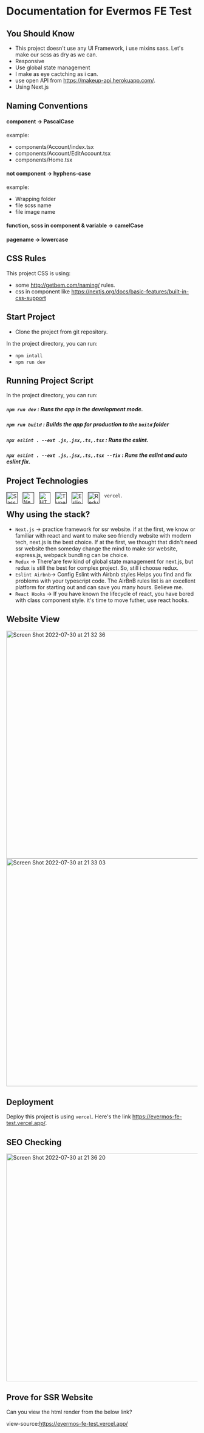 # Documentation for Evermos FE Test

## You Should Know
- This project doesn't use any UI Framework, i use mixins sass. Let's make our scss as dry as we can.
- Responsive
- Use global state management
- I make as eye cactching as i can.
- use open API from https://makeup-api.herokuapp.com/.
- Using Next.js

## Naming Conventions

#### component -> PascalCase

example:

- components/Account/index.tsx
- components/Account/EditAccount.tsx
- components/Home.tsx

#### not component -> hyphens-case

example:

- Wrapping folder
- file scss name
- file image name

#### function, scss in component & variable -> camelCase
#### pagename -> lowercase

## CSS Rules
This project CSS is using:
- some http://getbem.com/naming/ rules.
- css in component like https://nextjs.org/docs/basic-features/built-in-css-support

## Start Project
- Clone the project from git repository.

In the project directory, you can run:

- `npm intall`
- `npm run dev`

## Running Project Script
In the project directory, you can run:

##### `npm run dev` : Runs the app in the development mode.
##### `npm run build` : Builds the app for production to the `build` folder
##### `npx eslint . --ext .js,.jsx,.ts,.tsx` : Runs the eslint.
##### `npx eslint . --ext .js,.jsx,.ts,.tsx --fix` : Runs the eslint and auto eslint fix.

## Project Technologies
[<img align="left" alt="Sass" width="30px" src="https://cdn.jsdelivr.net/gh/devicons/devicon/icons/sass/sass-original.svg" style="padding-right:10px;" />]()[<img align="left" alt="Next.js" width="30px" src="https://cdn.jsdelivr.net/gh/devicons/devicon/icons/nextjs/nextjs-original.svg" style="padding-right:10px;" />]()[<img align="left" alt="HTML5" width="30px" src="https://cdn.jsdelivr.net/gh/devicons/devicon/icons/html5/html5-original.svg" style="padding-right:10px;" />]()[<img align="left" alt="Typescript" width="30px" src="https://cdn.jsdelivr.net/gh/devicons/devicon/icons/typescript/typescript-original.svg" style="padding-right:10px;" />]()[<img align="left" alt="Eslint" width="30px" src="https://cdn.jsdelivr.net/gh/devicons/devicon/icons/eslint/eslint-original.svg" style="padding-right:10px;" />]()[<img align="left" alt="Redux" width="30px" src="https://cdn.jsdelivr.net/gh/devicons/devicon/icons/redux/redux-original.svg" style="padding-right:10px;" />]()`vercel`.

## Why using the stack?

- `Next.js` -> practice framework for ssr website. if at the first, we know or familiar with react and want to make seo friendly website with modern tech, next.js is the best choice. If at the first, we thought that didn't need ssr website then someday change the mind to make ssr website, express.js, webpack bundling can be choice.
- `Redux` -> There'are few kind of global state management for next.js, but redux is still the best for complex project. So, still i choose redux.
- `Eslint Airbnb`-> Config Eslint with Airbnb styles Helps you find and fix problems with your typescript code. The AirBnB rules list is an excellent platform for starting out and can save you many hours. Believe me.
- `React Hooks` -> If you have known the lifecycle of react, you have bored with class component style. it's time to move futher, use react hooks.

## Website View
<img width="600" alt="Screen Shot 2022-07-30 at 21 32 36" src="https://user-images.githubusercontent.com/40421876/181919057-331580d2-b451-4f80-82c0-f8de4b34b857.png">

<img width="600" alt="Screen Shot 2022-07-30 at 21 33 03" src="https://user-images.githubusercontent.com/40421876/181919064-9d58e028-7f89-4e08-9566-0a27d110c720.png">

## Deployment
Deploy this project is using `vercel`. Here's the link https://evermos-fe-test.vercel.app/.

## SEO Checking
<img width="600" alt="Screen Shot 2022-07-30 at 21 36 20" src="https://user-images.githubusercontent.com/40421876/181919205-f152edb0-8de2-47d2-bbaf-7a1d3f5b47d5.png">

## Prove for SSR Website
Can you view the html render from the below link?

view-source:https://evermos-fe-test.vercel.app/
